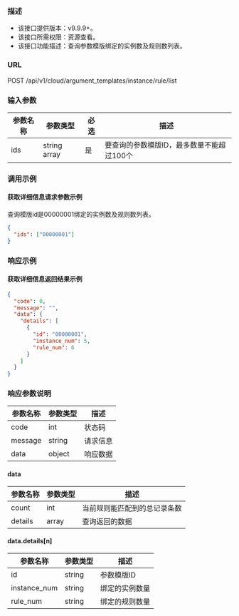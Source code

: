 ### 描述

- 该接口提供版本：v9.9.9+。
- 该接口所需权限：资源查看。
- 该接口功能描述：查询参数模版绑定的实例数及规则数列表。

### URL

POST /api/v1/cloud/argument_templates/instance/rule/list

### 输入参数

| 参数名称 | 参数类型       | 必选 | 描述        |
|---------|--------------|------|------------|
| ids     | string array | 是   | 要查询的参数模版ID，最多数量不能超过100个 |

### 调用示例

#### 获取详细信息请求参数示例

查询模版id是00000001绑定的实例数及规则数列表。

```json
{
  "ids": ["00000001"]
}
```

### 响应示例

#### 获取详细信息返回结果示例

```json
{
  "code": 0,
  "message": "",
  "data": {
    "details": [
      {
        "id": "00000001",
        "instance_num": 5,
        "rule_num": 6
      }
    ]
  }
}
```

### 响应参数说明

| 参数名称  | 参数类型 | 描述    |
|---------|---------|---------|
| code    | int     | 状态码   |
| message | string  | 请求信息 |
| data    | object  | 响应数据 |

#### data

| 参数名称 | 参数类型 | 描述                    |
|---------|--------|-------------------------|
| count   | int    | 当前规则能匹配到的总记录条数 |
| details | array  | 查询返回的数据             |

#### data.details[n]

| 参数名称            | 参数类型             | 描述                                         |
|--------------------|--------------------|----------------------------------------------|
| id                 | string             | 参数模版ID                                    |
| instance_num       | string             | 绑定的实例数量                                 |
| rule_num           | string             | 绑定的规则数量                                 |
